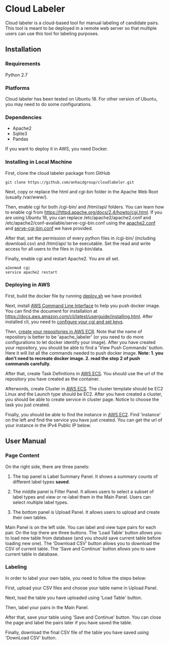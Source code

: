 # Cloud Labeler

Cloud labeler is a cloud-based tool for manual labeling of candidate pairs. This tool is meant to be deployed in a remote web server so that multiple users can use this tool for labeling purposes.

## Installation

### Requirements

Python 2.7

### Platforms

Cloud labeler has been tested on Ubuntu 18. For other version of Ubuntu, you may need to do some configurations.

### Dependencies

* Apache2
* Sqlite3
* Pandas

If you want to deploy it in AWS, you need Docker.

### Installing in Local Machine

First, clone the cloud labeler package from GitHub

    git clone https://github.com/anhaidgroup/cloudlabeler.git
    
Next, copy or replace the html and cgi-bin folder in the Apache Web Root (usually /var/www/).

Then, enable cgi for both /cgi-bin/ and /html/api/ folders. You can learn how to enable cgi from https://httpd.apache.org/docs/2.4/howto/cgi.html. If you are using Ubuntu 18, you can replace /etc/apache2/apache2.conf and /etc/apache2/conf-available/serve-cgi-bin.conf using the [apache2.conf](./apache2.conf) and [serve-cgi-bin.conf](./serve-cgi-bin.conf) we have provided.

After that, set the permission of every python files in /cgi-bin/ (including download.csv) and /html/api/ to be executable. Set the read and write access for all users to the files in /cgi-bin/data.

Finally, enable cgi and restart Apache2. You are all set.

    a2enmod cgi
    service apache2 restart

### Deploying in AWS

First, build the docker file by running [deploy.sh](./deploy.sh) we have provided.

Next, install [AWS Command Line Interface](https://docs.aws.amazon.com/cli/) to help you push docker image. You can find the document for installation at https://docs.aws.amazon.com/cli/latest/userguide/installing.html. After installed cli, you need to [configure your cgi and set keys](https://docs.aws.amazon.com/cli/latest/userguide/cli-chap-getting-started.html).

Then, [create your repositories in AWS ECR](https://docs.aws.amazon.com/AmazonECR/latest/userguide/repository-create.html). Note that the name of repository is better to be 'apache_labeler' (or you need to do more configurations to let docker identify your image). After you have created your repository, you should be able to find a 'View Push Commands' button. Here it will list all the commands needed to push docker image. **Note: 1. you don't need to recreate docker image. 2. read the step 2 of push commands carefully**.

After that, create Task Definitions in [AWS ECS](https://aws.amazon.com/ecs/). You should use the url of the repository you have created as the container.

Afterwords, create Cluster in [AWS ECS](https://aws.amazon.com/ecs/). The cluster template should be EC2 Linux and the Launch type should be EC2. After you have created a cluster, you should be able to create service in cluster page. Notice to choose the task you just created.
 
Finally, you should be able to find the instance in [AWS EC2](https://aws.amazon.com/ec2/). Find 'instance' on the left and find the service you have just created. You can get the url of your instance in the IPv4 Public IP below. 

## User Manual

### Page Content

On the right side, there are three panels:

1. The top panel is Label Summary Panel. It shows a summary counts of different label types **saved**.

2. The middle panel is Filter Panel. It allows users to select a subset of label types and view or re-label them in the Main Panel. Users can select multiple label types. 

3. The bottom panel is Upload Panel. It allows users to upload and create their own tables.

Main Panel is on the left side. You can label and view tupe pairs for each pair. On the top there are three buttons. The 'Load Table' button allows you to load new table from database (and you should save current table before loading new one). The 'Download CSV' button allows you to download the CSV of current table. The 'Save and Continue' button allows you to save current table in database.

### Labeling

In order to label your own table, you need to follow the steps below:

First, upload your CSV files and choose your table name in Upload Panel.

Next, load the table you have uploaded using 'Load Table' button.

Then, label your pairs in the Main Panel. 

After that, save your table using 'Save and Continue' button. You can close the page and label the pairs later if you have saved the table.

Finally, download the final CSV file of the table you have saved using 'DownLoad CSV' button.
